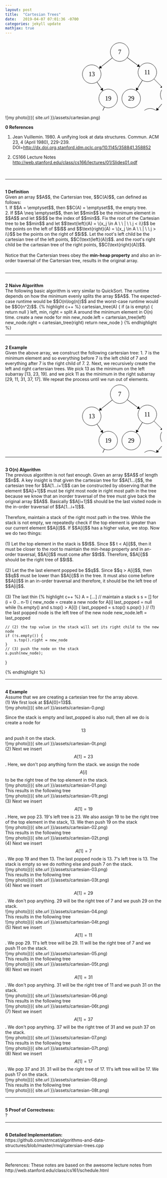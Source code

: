 ```yaml
---
layout: post
title:  "Cartesian Trees"
date:   2019-04-07 07:01:36 -0700
categories: jekyll update
mathjax: true
---
```


<svg width="800" height="360" version="1.1" xmlns="http://www.w3.org/2000/svg">
	<ellipse stroke="black" stroke-width="1" fill="none" cx="368.5" cy="39.5" rx="30" ry="30"/>
	<text x="363.5" y="45.5" font-family="Times New Roman" font-size="20">7</text>
	<ellipse stroke="black" stroke-width="1" fill="none" cx="278.5" cy="110.5" rx="30" ry="30"/>
	<text x="268.5" y="116.5" font-family="Times New Roman" font-size="20">13</text>
	<ellipse stroke="black" stroke-width="1" fill="none" cx="295.5" cy="268.5" rx="30" ry="30"/>
	<text x="285.5" y="274.5" font-family="Times New Roman" font-size="20">23</text>
	<ellipse stroke="black" stroke-width="1" fill="none" cx="457.5" cy="104.5" rx="30" ry="30"/>
	<text x="447.5" y="110.5" font-family="Times New Roman" font-size="20">11</text>
	<ellipse stroke="black" stroke-width="1" fill="none" cx="331.5" cy="188.5" rx="30" ry="30"/>
	<text x="321.5" y="194.5" font-family="Times New Roman" font-size="20">19</text>
	<ellipse stroke="black" stroke-width="1" fill="none" cx="405.5" cy="188.5" rx="30" ry="30"/>
	<text x="395.5" y="194.5" font-family="Times New Roman" font-size="20">29</text>
	<ellipse stroke="black" stroke-width="1" fill="none" cx="529.5" cy="176.5" rx="30" ry="30"/>
	<text x="519.5" y="182.5" font-family="Times New Roman" font-size="20">17</text>
	<ellipse stroke="black" stroke-width="1" fill="none" cx="466.5" cy="250.5" rx="30" ry="30"/>
	<text x="456.5" y="256.5" font-family="Times New Roman" font-size="20">31</text>
	<ellipse stroke="black" stroke-width="1" fill="none" cx="529.5" cy="322.5" rx="30" ry="30"/>
	<text x="519.5" y="328.5" font-family="Times New Roman" font-size="20">37</text>
	<polygon stroke="black" stroke-width="1" points="344.947,58.081 302.053,91.919"/>
	<polygon fill="black" stroke-width="1" points="302.053,91.919 311.431,90.89 305.237,83.039"/>
	<polygon stroke="black" stroke-width="1" points="295.361,135.314 314.639,163.686"/>
	<polygon fill="black" stroke-width="1" points="314.639,163.686 314.279,154.259 306.008,159.879"/>
	<polygon stroke="black" stroke-width="1" points="319.189,215.858 307.811,241.142"/>
	<polygon fill="black" stroke-width="1" points="307.811,241.142 315.653,235.899 306.534,231.795"/>
	<polygon stroke="black" stroke-width="1" points="392.727,57.194 433.273,86.806"/>
	<polygon fill="black" stroke-width="1" points="433.273,86.806 429.762,78.05 423.864,86.126"/>
	<polygon stroke="black" stroke-width="1" points="441.709,130.008 421.291,162.992"/>
	<polygon fill="black" stroke-width="1" points="421.291,162.992 429.753,158.822 421.25,153.558"/>
	<polygon stroke="black" stroke-width="1" points="478.713,125.713 508.287,155.287"/>
	<polygon fill="black" stroke-width="1" points="508.287,155.287 506.165,146.094 499.094,153.165"/>
	<polygon stroke="black" stroke-width="1" points="510.053,199.343 485.947,227.657"/>
	<polygon fill="black" stroke-width="1" points="485.947,227.657 494.94,224.807 487.326,218.324"/>
	<polygon stroke="black" stroke-width="1" points="486.255,273.077 509.745,299.923"/>
	<polygon fill="black" stroke-width="1" points="509.745,299.923 508.24,290.61 500.714,297.195"/>
</svg>


![my photo]({{ site.url }}/assets/cartesian.png)

<b>0 References</b><br>
1. Jean Vuillemin. 1980. A unifying look at data structures. Commun. ACM 23, 4 (April 1980), 229-239. DOI=http://dx.doi.org.stanford.idm.oclc.org/10.1145/358841.358852

2. CS166 Lecture Notes http://web.stanford.edu/class/cs166/lectures/01/Slides01.pdf
<br>
<!------------------------------------------------------------------------------------>
<hr>
<br>
<b>1 Definition</b><br>
Given an array $$A$$, the Cartersian tree, $$C(A)$$, can defined as follows: <br>
1. If $$A = \emptyset$$, then $$C(A) = \emptyset$$, the empty tree. <br>
2. If $$A \neq \emptyset$$, then let $$min$$ be the minimum element in $$A$$ and let $$i$$ be the index of $$min$$. Fix the root of the Cartesian tree to be $$min$$ and let $$\text{left}(A) = \{x_j \in A \ \ | \ \ j < i\}$$ be the points on the left of $$i$$ and $$\text{right}(A) = \{x_j \in A \ \ | \ \ j > i\}$$ be the points on the right of $$i$$. Let the root's left child be the cartesian tree of the left points, $$C(\text{left}(A))$$. and the root's right child be the cartesian tree of the right points,  $$C(\text{right}(A))$$.
<br>
<br>
Notice that the Cartersian trees obey the <b>min-heap property</b> and also an in-order traversal of the Cartersian tree, results in the original array. <br>
<br>
<!------------------------------------------------------------------------------------>
<hr>
<br>
<b>2 Naive Algorithm</b>
<br>
The following basic algorithm is very similar to QuickSort. The runtime depends on how the minimum evenly splits the array $$A$$. The expected-case runtime would be $$O(n\log(n))$$ and the worst-case runtime would be $$O(n^2)$$. 
{% highlight c++ %}
cartesian_tree(A) {
	if (a is empty) { return null }
	left, min, right = split A around the minimum element in O(n) time.
	create a new node for min
	new_node.left = cartersian_tree(left)
	new_node.right = cartesian_tree(right)
	return new_node
}
{% endhighlight %}
<br>
<!------------------------------------------------------------------------------------>
<hr>
<br>
<b>2 Example</b>
<br>
Given the above array, we construct the following cartersian tree:
1. 7 is the minimum element and so everything before 7 is the left child of 7 and everything after 7 is the right child of 7.
2. Next, we recursively create the left and right cartersian trees. We pick 13 as the minimum on the left subarray [13, 23, 19]. and we pick 11 as the minimum in the right subarray [29, 11, 31, 37, 17]. We repeat the process until we run out of elements.
<svg width="800" height="360" version="1.1" xmlns="http://www.w3.org/2000/svg">
	<ellipse stroke="black" stroke-width="1" fill="none" cx="368.5" cy="39.5" rx="30" ry="30"/>
	<text x="363.5" y="45.5" font-family="Times New Roman" font-size="20">7</text>
	<ellipse stroke="black" stroke-width="1" fill="none" cx="278.5" cy="110.5" rx="30" ry="30"/>
	<text x="268.5" y="116.5" font-family="Times New Roman" font-size="20">13</text>
	<ellipse stroke="black" stroke-width="1" fill="none" cx="295.5" cy="268.5" rx="30" ry="30"/>
	<text x="285.5" y="274.5" font-family="Times New Roman" font-size="20">23</text>
	<ellipse stroke="black" stroke-width="1" fill="none" cx="457.5" cy="104.5" rx="30" ry="30"/>
	<text x="447.5" y="110.5" font-family="Times New Roman" font-size="20">11</text>
	<ellipse stroke="black" stroke-width="1" fill="none" cx="331.5" cy="188.5" rx="30" ry="30"/>
	<text x="321.5" y="194.5" font-family="Times New Roman" font-size="20">19</text>
	<ellipse stroke="black" stroke-width="1" fill="none" cx="405.5" cy="188.5" rx="30" ry="30"/>
	<text x="395.5" y="194.5" font-family="Times New Roman" font-size="20">29</text>
	<ellipse stroke="black" stroke-width="1" fill="none" cx="529.5" cy="176.5" rx="30" ry="30"/>
	<text x="519.5" y="182.5" font-family="Times New Roman" font-size="20">17</text>
	<ellipse stroke="black" stroke-width="1" fill="none" cx="466.5" cy="250.5" rx="30" ry="30"/>
	<text x="456.5" y="256.5" font-family="Times New Roman" font-size="20">31</text>
	<ellipse stroke="black" stroke-width="1" fill="none" cx="529.5" cy="322.5" rx="30" ry="30"/>
	<text x="519.5" y="328.5" font-family="Times New Roman" font-size="20">37</text>
	<polygon stroke="black" stroke-width="1" points="344.947,58.081 302.053,91.919"/>
	<polygon fill="black" stroke-width="1" points="302.053,91.919 311.431,90.89 305.237,83.039"/>
	<polygon stroke="black" stroke-width="1" points="295.361,135.314 314.639,163.686"/>
	<polygon fill="black" stroke-width="1" points="314.639,163.686 314.279,154.259 306.008,159.879"/>
	<polygon stroke="black" stroke-width="1" points="319.189,215.858 307.811,241.142"/>
	<polygon fill="black" stroke-width="1" points="307.811,241.142 315.653,235.899 306.534,231.795"/>
	<polygon stroke="black" stroke-width="1" points="392.727,57.194 433.273,86.806"/>
	<polygon fill="black" stroke-width="1" points="433.273,86.806 429.762,78.05 423.864,86.126"/>
	<polygon stroke="black" stroke-width="1" points="441.709,130.008 421.291,162.992"/>
	<polygon fill="black" stroke-width="1" points="421.291,162.992 429.753,158.822 421.25,153.558"/>
	<polygon stroke="black" stroke-width="1" points="478.713,125.713 508.287,155.287"/>
	<polygon fill="black" stroke-width="1" points="508.287,155.287 506.165,146.094 499.094,153.165"/>
	<polygon stroke="black" stroke-width="1" points="510.053,199.343 485.947,227.657"/>
	<polygon fill="black" stroke-width="1" points="485.947,227.657 494.94,224.807 487.326,218.324"/>
	<polygon stroke="black" stroke-width="1" points="486.255,273.077 509.745,299.923"/>
	<polygon fill="black" stroke-width="1" points="509.745,299.923 508.24,290.61 500.714,297.195"/>
</svg>


<br>
<!------------------------------------------------------------------------------------>
<hr>
<br>
<b>3 O(n) Algorithm </b>
<br>
The previous algorithm is not fast enough. Given an array $$A$$ of length $$n$$. A key insight is that given the cartesian tree for $$A[1...i]$$, the cartesian tree for $$A[1...i+1]$$ can be constructed by observing that the element $$A[i+1]$$ must be right most node in right most path in the tree because we know that an inorder traversal of the tree must give back the original array $$A$$. Basically $$A[i+1]$$ should be the last visited node in the in-order traversal of $$A[1...i+1]$$.
<br><br>
Therefore, maintain a stack of the right most path in the tree. While the stack is not empty, we repeatedly check if the top element is greater than our current element $$A[i]$$. If $$A[i]$$ has a higher value, we stop. Now we do two things: <br>
<br>
(1) Let the top element in the stack is $$t$$. Since $$ t < A[i]$$, then it must be closer to the root to maintain the min-heap property and in an-order traversal, $$A[i]$$ must come after $$t$$. Therefore, $$A[i]$$ should be the right tree of $$t$$. 
<br><br>
(2) Let the the last element popped be $$q$$. Since $$q > A[i]$$, then $$q$$ must be lower than $$A[i]$$ in the tree. It must also come before  $$A[i]$$ in an in-order traversal and therefore, it should be the left tree of $$A[i]$$. 
<br><br>
(3) The last thin
{% highlight c++ %}
A = [...]
// maintain a stack s
s = []
for (i = 0 .. n-1) {
    new_node = create a new node for A[i]
    last_popped = null
    while (!s.empty() and s.top() > A[i]) {
        last_popped = s.top()
        s.pop()
    }
    // (1) the last popped node is the left tree of the new node
    new_node.left = last_popped

    // (2) the top value in the stack will set its right child to the new node
    if (!s.empty()) {
        s.top().right = new_node
    }
	// (3) push the node on the stack
	s.push(new_node);
}


{% endhighlight %}
<br>
<!------------------------------------------------------------------------------------>
<hr>
<br>
<b>4 Example</b><br>
Assume that we are creating a cartesian tree for the array above. 
<br>
(1) We first look at $$A[0]=13$$.
<br>
![my photo]({{ site.url }}/assets/cartesian-0.png)

Since the stack is empty and last_popped is also null, then all we do is create a node for $$13$$ and push it on the stack.
<br>
![my photo]({{ site.url }}/assets/cartesian-0t.png)
<br>
(2) Next we insert $$A[1]=23$$. Here, we don't pop anything form the stack. we assign the node $$A[i]$$ to be the right tree of the top element in the stack. 
<br>
![my photo]({{ site.url }}/assets/cartesian-01.png)
<br>
This results in the following tree
<br>
![my photo]({{ site.url }}/assets/cartesian-01t.png)
<br>
(3) Next we insert $$A[1]=19$$. Here, we pop 23. 19's left tree is 23. We also assign 19 to be the right tree of the top element in the stack, 13. We then push 19 on the stack
<br>
![my photo]({{ site.url }}/assets/cartesian-02.png)
<br>
This results in the following tree
<br>
![my photo]({{ site.url }}/assets/cartesian-02t.png)
<br>
(4) Next we insert $$A[1]=7$$. We pop 19 and then 13. The last popped node is 13. 7's left tree is 13. The stack is empty so we do nothing else and push 7 on the stack. 
<br>
![my photo]({{ site.url }}/assets/cartesian-03.png)
<br>
This results in the following tree
<br>
![my photo]({{ site.url }}/assets/cartesian-03t.png)
<br>
(4) Next we insert $$A[1]=29$$. We don't pop anything. 29 will be the right tree of 7 and we push 29 on the stack. 
<br>
![my photo]({{ site.url }}/assets/cartesian-04.png)
<br>
This results in the following tree
<br>
![my photo]({{ site.url }}/assets/cartesian-04t.png)
<br>
(5) Next we insert $$A[1]=11$$. We pop 29. 11's left tree will be 29. 11 will be the right tree of 7 and we push 11 on the stack. 
<br>
![my photo]({{ site.url }}/assets/cartesian-05.png)
<br>
This results in the following tree
<br>
![my photo]({{ site.url }}/assets/cartesian-05t.png)
<br>
(6) Next we insert $$A[1]=31$$. We don't pop anything. 31 will be the right tree of 11 and we push 31 on the stack. 
<br>
![my photo]({{ site.url }}/assets/cartesian-06.png)
<br>
This results in the following tree
<br>
![my photo]({{ site.url }}/assets/cartesian-06t.png)
<br>
(7) Next we insert $$A[1]=37$$. We don't pop anything. 37 will be the right tree of 31 and we push 37 on the stack. 
<br>
![my photo]({{ site.url }}/assets/cartesian-07.png)
<br>
This results in the following tree
<br>
![my photo]({{ site.url }}/assets/cartesian-07t.png)
<br>
(8) Next we insert $$A[1]=17$$. We pop 37 and 31. 31 will be the right tree of 17. 11's left tree will be 17. We push 17 on the stack. 
<br>
![my photo]({{ site.url }}/assets/cartesian-08.png)
<br>
This results in the following tree
<br>
![my photo]({{ site.url }}/assets/cartesian-08t.png)
<!------------------------------------------------------------------------------------>
<hr>
<br>
<b>5 Proof of Correctness:</b> <br>
?

<!------------------------------------------------------------------------------------>
<hr>
<br>
<b>6 Detailed Implementation:</b> <br>
https://github.com/strncat/algorithms-and-data-structures/blob/master/rmq/catersian-trees.cpp


<br>
<!------------------------------------------------------------------------------------>
<hr>
<br>
References: These notes are based on the awesome lecture notes from http://web.stanford.edu/class/cs161/schedule.html



